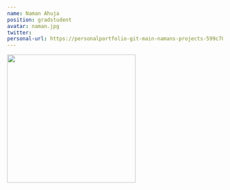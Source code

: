 ```yaml
---
name: Naman Ahuja
position: gradstudent
avatar: naman.jpg
twitter: 
personal-url: https://personalportfolio-git-main-namans-projects-599c78da.vercel.app/
---
```


<img width="300" src="{{site.baseurl}}/images/people/{{page.avatar}}" data-action="zoom">
